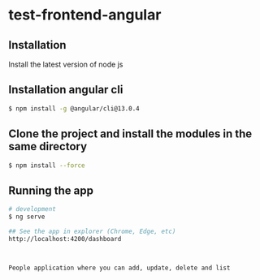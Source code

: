 # test-frontend-angular

## Installation

Install the latest version of node js

## Installation angular cli
```bash
$ npm install -g @angular/cli@13.0.4
```

## Clone the project and install the modules in the same directory
```bash
$ npm install --force
```

## Running the app

```bash
# development
$ ng serve

## See the app in explorer (Chrome, Edge, etc)
http://localhost:4200/dashboard



People application where you can add, update, delete and list


